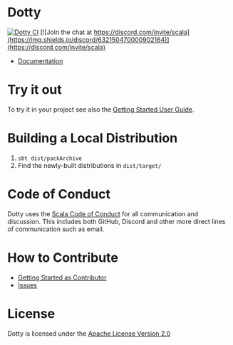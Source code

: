 


Dotty
=====
[![Dotty CI](https://github.com/scala/scala3/workflows/Dotty/badge.svg?branch=main)](https://github.com/scala/scala3/actions?query=branch%3Amain)
[![Join the chat at https://discord.com/invite/scala](https://img.shields.io/discord/632150470000902164)](https://discord.com/invite/scala)

* [Documentation](https://docs.scala-lang.org/scala3/)

Try it out
==========
To try it in your project see also the [Getting Started User Guide](https://docs.scala-lang.org/scala3/getting-started.html).

Building a Local Distribution
=============================
1. `sbt dist/packArchive`
2. Find the newly-built distributions in `dist/target/`

Code of Conduct
===============
Dotty uses the [Scala Code of Conduct](https://www.scala-lang.org/conduct.html)
for all communication and discussion. This includes both GitHub, Discord and
other more direct lines of communication such as email.

How to Contribute
=================
* [Getting Started as Contributor](https://docs.scala-lang.org/scala3/guides/contribution/contribution-intro.html)
* [Issues](https://github.com/scala/scala3/issues?q=is%3Aissue+is%3Aopen+label%3A%22help+wanted%22)

License
=======
Dotty is licensed under the [Apache License Version 2.0](https://www.apache.org/licenses/LICENSE-2.0)
